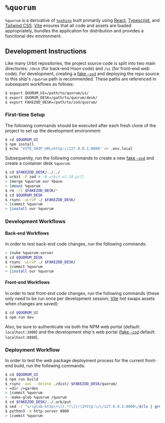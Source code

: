 # `%quorum` #

`%quorum` is a derivative of [`%sphinx`][sphinx] built primarily using [React],
[Typescript], and [Tailwind CSS]. [Vite] ensures that all code and assets are
loaded appropriately, bundles the application for distribution and provides a
functional dev environment.

## Development Instructions ##

Like many Urbit repositories, the project source code is split into two main
directories: `/desk` (for back-end Hoon code) and `/ui` (for front-end web
code). For development, creating a [fake `~zod`][fakezod] and deploying the
repo source to this ship's `/quorum` path is recommended. These paths are
referenced in subsequent workflows as follows:

```bash
$ export QUORUM_UI=/path/to/quorum/ui/
$ export QUORUM_DESK=/path/to/quorum/desk/
$ export FAKEZOD_DESK=/path/to/zod/quorum/
```

### First-time Setup ###

The following commands should be executed after each fresh clone of the project
to set up the development environment:

```bash
$ cd $QUORUM_UI
$ npm install
$ echo "VITE_SHIP_URL=http://127.0.0.1:8080" >> .env.local
```

Subsequently, run the following commands to create a new [fake `~zod`][fakezod]
and create a container desk `%quorum`:

```bash
$ cd $FAKEZOD_DESK/../../
$ urbit -F zod # -B urbit-v1.10.pill
> |merge %quorum our %base
> |mount %quorum
$ rm -rI $FAKEZOD_DESK/*
$ cd $QUORUM_DESK
$ rsync -uLrvP ./ $FAKEZOD_DESK/
> |commit %quorum
> |install our %quorum
```

### Development Workflows ###

#### Back-end Workflows ####

In order to test back-end code changes, run the following commands:

```bash
> |nuke %quorum-server
$ cd $QUORUM_DESK
$ rsync -uLrvP ./ $FAKEZOD_DESK/
> |commit %quorum
> |install our %quorum
```

#### Front-end Workflows ####

In order to test front-end code changes, run the following commands
(these only need to be run once per development session; [Vite] hot swaps
assets when changes are saved):

```bash
$ cd $QUORUM_UI
$ npm run dev
```

Also, be sure to authenticate via both the NPM web portal (default:
`localhost:3000`) and the development ship's web portal ([fake `~zod`][fakezod]
default: `localhost:8080`).

### Deployment Workflow ###

In order to test the web package deployment process for the current
front-end build, run the following commands:

```bash
$ cd $QUORUM_UI
$ npm run build
$ rsync -avL --delete ./dist/ $FAKEZOD_DESK/quorum/
> =dir /=garden
> |commit %quorum
> -make-glob %quorum /quorum
$ cd $FAKEZOD_DESK/../.urb/put
$ sed -r "s/(glob-http\+\[).*(\])/\1http:\/\/127.0.0.1:8000\/$(ls | grep glob) $(ls | grep glob | sed -r 's/glob-(.*)\.glob/\1/g')\2/g" -i ../../quorum/desk.docket-0
$ python3 -m http.server 8000
> |commit %quorum
```


[sphinx]: https://github.com/arthyn/sphinx
[fakezod]: https://developers.urbit.org/guides/core/environment#development-ships
[react]: https://reactjs.org/
[typescript]: https://www.typescriptlang.org/
[tailwind css]: https://tailwindcss.com/
[vite]: https://vitejs.dev/
